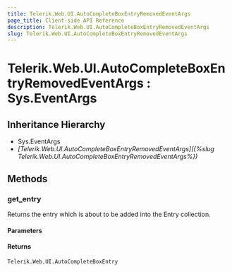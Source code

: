 ```yaml
---
title: Telerik.Web.UI.AutoCompleteBoxEntryRemovedEventArgs
page_title: Client-side API Reference
description: Telerik.Web.UI.AutoCompleteBoxEntryRemovedEventArgs
slug: Telerik.Web.UI.AutoCompleteBoxEntryRemovedEventArgs
---
```


# Telerik.Web.UI.AutoCompleteBoxEntryRemovedEventArgs : Sys.EventArgs

## Inheritance Hierarchy

* Sys.EventArgs
* *[Telerik.Web.UI.AutoCompleteBoxEntryRemovedEventArgs]({%slug Telerik.Web.UI.AutoCompleteBoxEntryRemovedEventArgs%})*

## Methods

### get_entry

Returns the entry which is about to be added into the Entry collection.

#### Parameters

#### Returns

`Telerik.Web.UI.AutoCompleteBoxEntry`
